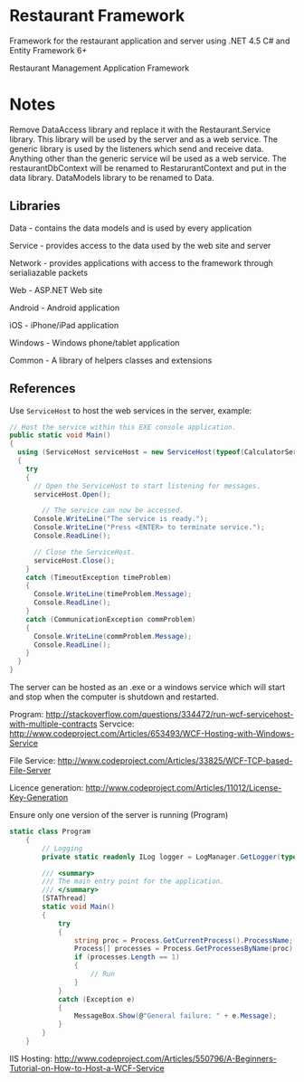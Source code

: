 # Restaurant Framework
Framework for the restaurant application and server using .NET 4.5 C# and Entity Framework 6+

Restaurant Management Application Framework

# Notes
Remove DataAccess library and replace it with the Restaurant.Service library. 
This library will be used by the server and as a web service. The generic library is used by the listeners which send and receive data. Anything other than the generic service wil be used as a web service. The restaurantDbContext will be renamed to RestarurantContext and put in the data library. DataModels library to be renamed to Data.


## Libraries

Data - contains the data models and is used by every application

Service - provides access to the data used by the web site and server

Network - provides applications with access to the framework through serialiazable packets

Web - ASP.NET Web site

Android - Android application

iOS - iPhone/iPad application

Windows - Windows phone/tablet application

Common - A library of helpers classes and extensions

## References

Use `ServiceHost` to host the web services in the server, example:

``` C#
// Host the service within this EXE console application. 
public static void Main()
{
  using (ServiceHost serviceHost = new ServiceHost(typeof(CalculatorService)))
  {
    try
    {
      // Open the ServiceHost to start listening for messages.
      serviceHost.Open();

        // The service can now be accessed.
      Console.WriteLine("The service is ready.");
      Console.WriteLine("Press <ENTER> to terminate service.");
      Console.ReadLine();

      // Close the ServiceHost.
      serviceHost.Close();
    }
    catch (TimeoutException timeProblem)
    {
      Console.WriteLine(timeProblem.Message);
      Console.ReadLine();
    }
    catch (CommunicationException commProblem)
    {
      Console.WriteLine(commProblem.Message);
      Console.ReadLine();
    }
  }
}
```
The server can be hosted as an .exe or a windows service which will start and stop when the computer is shutdown and restarted. 

Program: http://stackoverflow.com/questions/334472/run-wcf-servicehost-with-multiple-contracts
Servcice: http://www.codeproject.com/Articles/653493/WCF-Hosting-with-Windows-Service

File Service: http://www.codeproject.com/Articles/33825/WCF-TCP-based-File-Server

Licence generation: http://www.codeproject.com/Articles/11012/License-Key-Generation

Ensure only one version of the server is running (Program)
``` C#
static class Program
    {
        // Logging
        private static readonly ILog logger = LogManager.GetLogger(typeof(Program));

        /// <summary>
        /// The main entry point for the application.
        /// </summary>
        [STAThread]
        static void Main()
        {
            try
            {
                string proc = Process.GetCurrentProcess().ProcessName;
                Process[] processes = Process.GetProcessesByName(proc);
                if (processes.Length == 1)
                {
                    // Run
                }
            }
            catch (Exception e)
            {
                MessageBox.Show(@"General failure: " + e.Message);
            }
        }
    }
```

IIS Hosting: http://www.codeproject.com/Articles/550796/A-Beginners-Tutorial-on-How-to-Host-a-WCF-Service
